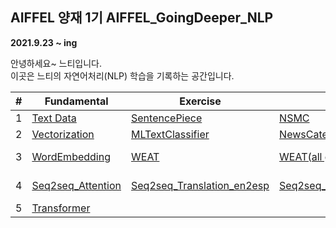 ## AIFFEL 양재 1기 AIFFEL_GoingDeeper_NLP
**2021.9.23 ~ ing** 

안녕하세요~ 느티입니다.    
이곳은 느티의 자연어처리(NLP) 학습을 기록하는 공간입니다.

|#|Fundamental|Exercise|Project|Topic|Etc|
|--|--|--|--|--|--|
|1|[Text Data](https://github.com/babeebird/AIFFEL_GoingDeeper/blob/master/01_TextData/01_TextData.ipynb)|[SentencePiece](https://github.com/babeebird/AIFFEL_GoingDeeper/blob/master/01_TextData/E01_Sentencepiece.ipynb)|[NSMC](https://github.com/babeebird/AIFFEL_GoingDeeper/blob/master/01_TextData/P01_NSMC.ipynb)|Tokenizer|SentencePiece,Konlpy|
|2|[Vectorization](https://github.com/babeebird/AIFFEL_GoingDeeper/blob/master/02_Vectorization/02_Vectorization.ipynb)|[MLTextClassifier](https://github.com/babeebird/AIFFEL_GoingDeeper/blob/master/02_Vectorization/E02_TextClassification.ipynb)|[NewsCategoryClassifier](https://github.com/babeebird/AIFFEL_GoingDeeper/blob/master/02_Vectorization/P02_NewsCategoryClassifier.ipynb)|Vectorization|TF-IDF,ML|
|3|[WordEmbedding](https://github.com/babeebird/AIFFEL_GoingDeeper/blob/master/03_WordEmbedding/03_WordEmbedding.ipynb)|[WEAT](https://github.com/babeebird/AIFFEL_GoingDeeper/blob/master/03_WordEmbedding/E03_WEAT.ipynb)|[WEAT(all genre)](https://github.com/babeebird/AIFFEL_GoingDeeper/blob/master/03_WordEmbedding/P03_WEAT.ipynb)|WordEmbedding, WEAT||
|4|[Seq2seq_Attention](https://github.com/babeebird/AIFFEL_GoingDeeper/blob/master/04_Seq2Seq_Attention/04_Seq2Seq_Attention.ipynb)|[Seq2seq_Translation_en2esp](https://github.com/babeebird/AIFFEL_GoingDeeper/blob/master/04_Seq2Seq_Attention/E04_Seq2Seq_Translation.ipynb)|[Seq2seq_Translation_ko2en](https://github.com/babeebird/AIFFEL_GoingDeeper/blob/master/04_Seq2Seq_Attention/P04_Seq2Seq_Translation.ipynb)|Attention, Translation||
|5|[Transformer](https://github.com/babeebird/AIFFEL_GoingDeeper/blob/master/05_Transformer/05_Transformer.ipynb)|||||
